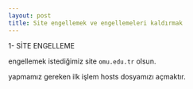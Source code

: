 ```yaml
---
layout: post
title: Site engellemek ve engellemeleri kaldırmak
---
```


1- SİTE ENGELLEME 

engellemek istediğimiz site <code><bold>omu.edu.tr</bold></code> olsun.

yapmamız gereken ilk işlem hosts dosyamızı açmaktır.





